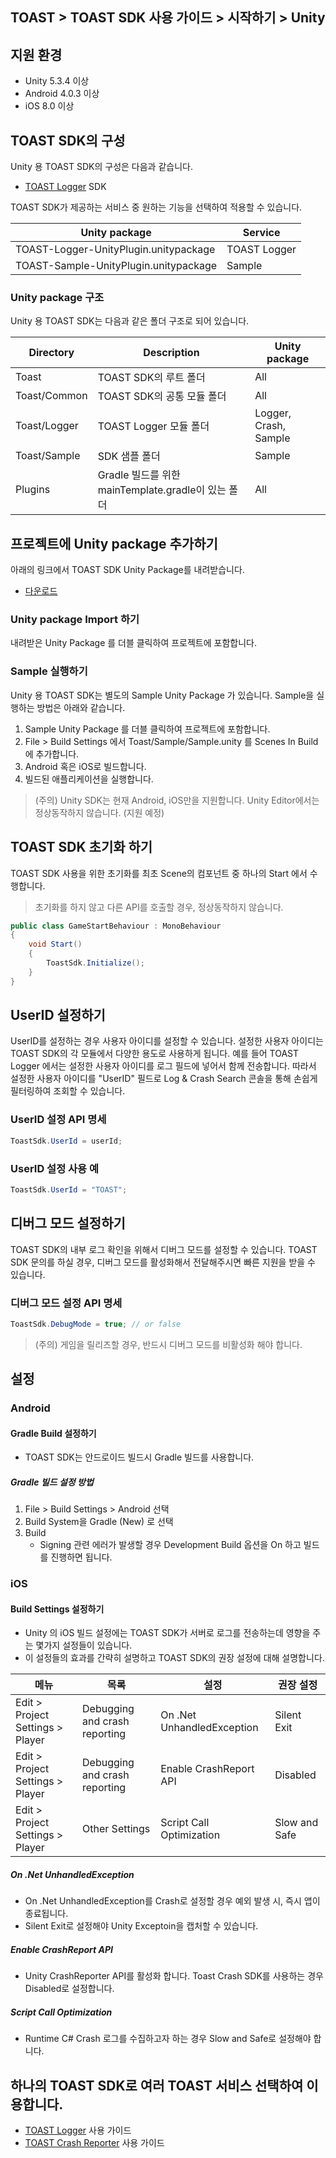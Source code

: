 ## TOAST > TOAST SDK 사용 가이드 > 시작하기 > Unity

## 지원 환경

* Unity 5.3.4 이상
* Android 4.0.3 이상
* iOS 8.0 이상

## TOAST SDK의 구성

Unity 용 TOAST SDK의 구성은 다음과 같습니다.

* [TOAST Logger](./log-collector-unity) SDK

TOAST SDK가 제공하는 서비스 중 원하는 기능을 선택하여 적용할 수 있습니다.

| Unity package | Service |
| --- | --- |
| TOAST-Logger-UnityPlugin.unitypackage | TOAST Logger |
| TOAST-Sample-UnityPlugin.unitypackage | Sample |

### Unity package 구조

Unity 용 TOAST SDK는 다음과 같은 폴더 구조로 되어 있습니다.

| Directory | Description | Unity package |
|---|---|---|
| Toast | TOAST SDK의 루트 폴더 | All |
| Toast/Common | TOAST SDK의 공통 모듈 폴더 | All |
| Toast/Logger | TOAST Logger 모듈 폴더 | Logger, Crash, Sample |
| Toast/Sample | SDK 샘플 폴더 | Sample |
| Plugins | Gradle 빌드를 위한 mainTemplate.gradle이 있는 폴더 | All |

## 프로젝트에 Unity package 추가하기

아래의 링크에서 TOAST SDK Unity Package를 내려받습니다.

- [다운로드](../../../Download/#toast-sdk)

### Unity package Import 하기

내려받은 Unity Package 를 더블 클릭하여 프로젝트에 포함합니다.

### Sample 실행하기

Unity 용 TOAST SDK는 별도의 Sample Unity Package 가 있습니다. Sample을 실행하는 방법은 아래와 같습니다.

1. Sample Unity Package 를 더블 클릭하여 프로젝트에 포함합니다.
2. File > Build Settings 에서 Toast/Sample/Sample.unity 를 Scenes In Build 에 추가합니다.
3. Android 혹은 iOS로 빌드합니다.
4. 빌드된 애플리케이션을 실행합니다.

> (주의) Unity SDK는 현재 Android, iOS만을 지원합니다.
> Unity Editor에서는 정상동작하지 않습니다. (지원 예정)

## TOAST SDK 초기화 하기

TOAST SDK 사용을 위한 초기화를 최초 Scene의 컴포넌트 중 하나의 Start 에서 수행합니다.

> 초기화를 하지 않고 다른 API를 호출할 경우, 정상동작하지 않습니다.

```csharp
public class GameStartBehaviour : MonoBehaviour
{
    void Start()
    {
        ToastSdk.Initialize();
    }
}
```

## UserID 설정하기

UserID를 설정하는 경우 사용자 아이디를 설정할 수 있습니다.
설정한 사용자 아이디는 TOAST SDK의 각 모듈에서 다양한 용도로 사용하게 됩니다.
예를 들어 TOAST Logger 에서는 설정한 사용자 아이디를 로그 필드에 넣어서 함께 전송합니다.
따라서 설정한 사용자 아이디를 "UserID" 필드로 Log & Crash Search 콘솔을 통해 손쉽게 필터링하여 조회할 수 있습니다.

### UserID 설정 API 명세
```csharp
ToastSdk.UserId = userId;
```

### UserID 설정 사용 예
```csharp
ToastSdk.UserId = "TOAST";
```

## 디버그 모드 설정하기

TOAST SDK의 내부 로그 확인을 위해서 디버그 모드를 설정할 수 있습니다.
TOAST SDK 문의를 하실 경우, 디버그 모드를 활성화해서 전달해주시면 빠른 지원을 받을 수 있습니다.

### 디버그 모드 설정 API 명세
```csharp
ToastSdk.DebugMode = true; // or false
```

> (주의) 게임을 릴리즈할 경우, 반드시 디버그 모드를 비활성화 해야 합니다.

## 설정

### Android

#### Gradle Build 설정하기

* TOAST SDK는 안드로이드 빌드시 Gradle 빌드를 사용합니다.

##### Gradle 빌드 설정 방법
1. File > Build Settings > Android 선택
2. Build System을 Gradle (New) 로 선택
3. Build
    - Signing 관련 에러가 발생할 경우 Development Build 옵션을 On 하고 빌드를 진행하면 됩니다.

### iOS

#### Build Settings 설정하기

* Unity 의 iOS 빌드 설정에는 TOAST SDK가 서버로 로그를 전송하는데 영향을 주는 몇가지 설정들이 있습니다.
* 이 설정들의 효과를 간략히 설명하고 TOAST SDK의 권장 설정에 대해 설명합니다.

| 메뉴 | 목록 | 설정 | 권장 설정 |
| --- | --- | --- | ----- |
| Edit > Project Settings > Player | Debugging and crash reporting | On .Net UnhandledException | Silent Exit |
| Edit > Project Settings > Player | Debugging and crash reporting | Enable CrashReport API | Disabled |
| Edit > Project Settings > Player | Other Settings | Script Call Optimization | Slow and Safe |

##### On .Net UnhandledException

* On .Net UnhandledException를 Crash로 설정할 경우 예외 발생 시, 즉시 앱이 종료됩니다. 
* Silent Exit로 설정해야 Unity Exceptoin을 캡처할 수 있습니다.

##### Enable CrashReport API

* Unity CrashReporter API를 활성화 합니다. Toast Crash SDK를 사용하는 경우 Disabled로 설정합니다.

##### Script Call Optimization

* Runtime C# Crash 로그를 수집하고자 하는 경우 Slow and Safe로 설정해야 합니다.

## 하나의 TOAST SDK로 여러 TOAST 서비스 선택하여 이용합니다.

* [TOAST Logger](./log-collector-unity) 사용 가이드
* [TOAST Crash Reporter](./crash-reporter-unity) 사용 가이드

